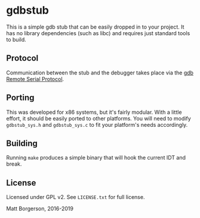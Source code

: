 gdbstub
=======
This is a simple gdb stub that can be easily dropped in to your project. It has
no library dependencies (such as libc) and requires just standard tools to
build.

Protocol
--------
Communication between the stub and the debugger takes place via the [gdb
Remote Serial Protocol](https://sourceware.org/gdb/onlinedocs/gdb/Remote-Protocol.html).

Porting
-------
This was developed for x86 systems, but it's fairly modular. With a little
effort, it should be easily ported to other platforms. You will need to modify
`gdbstub_sys.h` and `gdbstub_sys.c` to fit your platform's needs accordingly.

Building
--------
Running `make` produces a simple binary that will hook the current IDT and
break.

License
-------
Licensed under GPL v2. See `LICENSE.txt` for full license.

Matt Borgerson, 2016-2019
